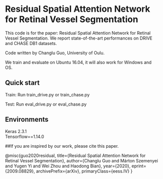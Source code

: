 
# Residual Spatial Attention Network for Retinal Vessel Segmentation
This code is for the paper: Residual Spatial Attention Network for Retinal Vessel Segmentation. We report state-of-the-art performances on DRIVE and CHASE DB1 datasets.

Code written by Changlu Guo, University of Oulu.


We train and evaluate on Ubuntu 16.04, it will also work for Windows and OS.

## Quick start 

Train:
Run train_drive.py or train_chase.py

Test:
Run eval_drive.py or eval_chase.py


## Environments
Keras 2.3.1  <br>
Tensorflow==1.14.0 <br>


##If you are inspired by our work, please cite this paper.

@misc{guo2020residual,
    title={Residual Spatial Attention Network for Retinal Vessel Segmentation},
    author={Changlu Guo and Márton Szemenyei and Yugen Yi and Wei Zhou and Haodong Bian},
    year={2020},
    eprint={2009.08829},
    archivePrefix={arXiv},
    primaryClass={eess.IV}
}

